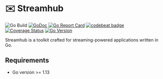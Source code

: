 # :envelope: Streamhub

![Go Build](https://github.com/neutrinocorp/streamhub/workflows/Testing/badge.svg?branch=master)
[![GoDoc](https://pkg.go.dev/badge/github.com/neutrinocorp/streamhub)][godocs]
[![Go Report Card](https://goreportcard.com/badge/github.com/neutrinocorp/streamhub)](https://goreportcard.com/report/github.com/neutrinocorp/streamhub)
[![codebeat badge](https://codebeat.co/badges/22d865b6-c99a-469a-bb85-6b2d6f44a6fe)](https://codebeat.co/projects/github-com-neutrinocorp-streamhub-master)
[![Coverage Status][cov-img]][cov]
[![Go Version][go-img]][go]

Streamhub is a toolkit crafted for streaming-powered applications written in Go.

## Requirements
- Go version >= 1.13

[actions]: https://github.com/neutrinocorp/streamhub/workflows/Testing/badge.svg?branch=master
[godocs]: https://pkg.go.dev/github.com/neutrinocorp/streamhub
[cov-img]: https://codecov.io/gh/NeutrinoCorp/streamhub/branch/master/graph/badge.svg
[cov]: https://codecov.io/gh/NeutrinoCorp/streamhub
[go-img]: https://img.shields.io/github/go-mod/go-version/NeutrinoCorp/streamhub?style=square
[go]: https://github.com/NeutrinoCorp/streamhub/blob/master/go.mod
[examples]: https://github.com/neutrinocorp/streamhub/tree/master/examples
